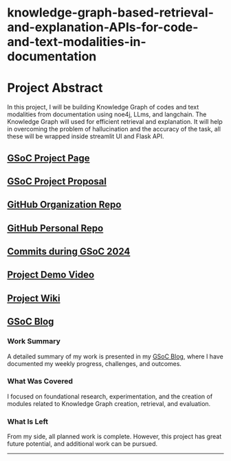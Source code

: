 # knowledge-graph-based-retrieval-and-explanation-APIs-for-code-and-text-modalities-in-documentation

# Project Abstract
In this project, I will be building Knowledge Graph of codes and text modalities from documentation using noe4j, LLms, and langchain. The Knowledge Graph will used for efficient retrieval and explanation. It will help in overcoming the problem of hallucination and the accuracy of the task, all these will be wrapped inside streamlit UI and Flask API.

## [GSoC Project Page](https://summerofcode.withgoogle.com/programs/2024/projects/jf5D7VwU)

## [GSoC Project Proposal](http://LinikToYourGSoCProjectProposal)

## [GitHub Organization Repo](https://github.com/c2siorg/Project-Explainer)

## [GitHub Personal Repo](https://github.com/debrupf2946)

## [Commits during GSoC 2024](http://github.com/commits)

## [Project Demo Video](http://LinkToDemoVideo)

## [Project Wiki](http://github.com)

## [GSoC Blog](https://medium.com/@QuantiPhy/road-to-graph-rag-f729c85e7807g)

### Work Summary
A detailed summary of my work is presented in my [GSoC Blog](https://medium.com/@QuantiPhy/road-to-graph-rag-f729c85e7807g), where I have documented my weekly progress, challenges, and outcomes.

### What Was Covered
I focused on foundational research, experimentation, and the creation of modules related to Knowledge Graph creation, retrieval, and evaluation.

### What Is Left

From my side, all planned work is complete. However, this project has great future potential, and additional work can be pursued.

---